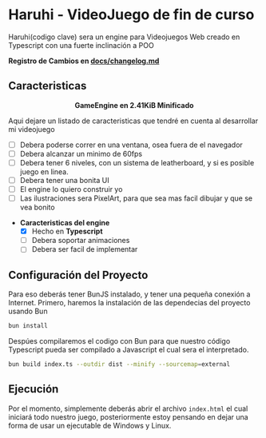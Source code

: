# Haruhi - VideoJuego de fin de curso
Haruhi(codigo clave) sera un engine para Videojuegos Web creado en Typescript con una fuerte inclinación a POO

**Registro de Cambios en [docs/changelog.md](docs/changelog.md)**

## Caracteristicas
**<center>GameEngine en 2.41KiB Minificado</center>**

Aqui dejare un listado de caracteristicas que tendré en cuenta al desarrollar mi videojuego
- [ ] Debera poderse correr en una ventana, osea fuera de el navegador
- [ ] Debera alcanzar un minimo de 60fps
- [ ] Debera tener 6 niveles, con un sistema de leatherboard, y si es posible juego en linea.
- [ ] Debera tener una bonita UI
- [ ] El engine lo quiero construir yo
- [ ] Las ilustraciones sera PixelArt, para que sea mas facil dibujar y que se vea bonito
- **Caracteristicas del engine**
    - [x] Hecho en **Typescript**
    - [ ] Debera soportar animaciones
    - [ ] Debera ser facil de implementar

## Configuración del Proyecto
Para eso deberás tener BunJS instalado, y tener una pequeña conexión a Internet.
Primero, haremos la instalación de las dependecias del proyecto usando Bun
```bash
bun install
```
Despúes compilaremos el codigo con Bun para que nuestro código Typescript pueda
ser compilado a Javascript el cual sera el interpretado.
```bash
bun build index.ts --outdir dist --minify --sourcemap=external
```

## Ejecución
Por el momento, simplemente deberás abrir el archivo `index.html` el cual iniciará
todo nuestro juego, posteriormente estoy pensando en dejar una forma de usar un ejecutable de
Windows y Linux.